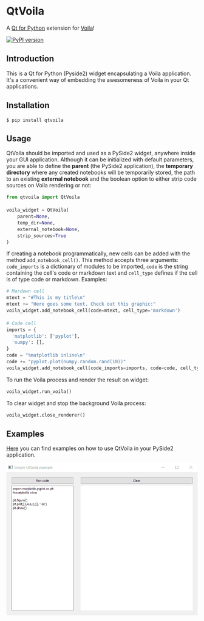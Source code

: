 # QtVoila

A [Qt for Python](https://wiki.qt.io/Qt_for_Python) extension for [Voila](https://github.com/voila-dashboards/voila)!

[![PyPI version](https://badge.fury.io/py/qtvoila.svg)](https://badge.fury.io/py/qtvoila)

## Introduction

This is a Qt for Python (Pyside2) widget encapsulating a Voila application. It's a convenient way of embedding the awesomeness of Voila in your Qt applications.

## Installation

```
$ pip install qtvoila
```

## Usage

QtVoila should be imported and used as a PySide2 widget, anywhere inside your GUI application. Although it can be initialized with default parameters, you are able to define the **parent** (the PySide2 application), the **temporary directory** where any created notebooks will be temporarily stored, the path to an existing **external notebook** and the boolean option to either strip code sources on Voila rendering or not:

```python
from qtvoila import QtVoila

voila_widget = QtVoila(
    parent=None,
    temp_dir=None,
    external_notebook=None,
    strip_sources=True
)
```

If creating a notebook programmatically, new cells can be added with the method `add_notebook_cell()`. This method accepts three arguments: `code_imports` is a dictionary of modules to be imported, `code` is the string containing the cell's code or markdown text and `cell_type` defines if the cell is of type code or markdown. Examples:

```python
# Mardown cell
mtext = "#This is my title\n"
mtext += "Here goes some text. Check out this graphic:"
voila_widget.add_notebook_cell(code=mtext, cell_type='markdown')

# Code cell
imports = {
  'matplotlib': ['pyplot'],
  'numpy': [],
}
code = "%matplotlib inline\n"
code += "pyplot.plot(numpy.random.rand(10))"
voila_widget.add_notebook_cell(code_imports=imports, code=code, cell_type='code')
```

To run the Voila process and render the result on widget:
```python
voila_widget.run_voila()
```

To clear widget and stop the background Voila process:
```python
voila_widget.close_renderer()
```

## Examples

[Here](https://github.com/luiztauffer/qtvoila/tree/master/examples) you can find examples on how to use QtVoila in your PySide2 application.

![](assets/gif_matplotlib_example.gif)

